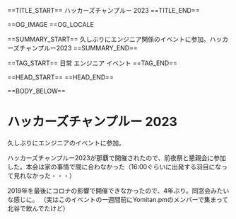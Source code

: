 ==TITLE_START==
ハッカーズチャンプルー 2023
==TITLE_END==

==OG_IMAGE 
==OG_LOCALE 

==SUMMARY_START==
久しぶりにエンジニア関係のイベントに参加。ハッカーズチャンプルー2023
==SUMMARY_END==

==TAG_START==
日常 エンジニア イベント
==TAG_END==

==HEAD_START==
==HEAD_END==

==BODY_BELOW==

# ハッカーズチャンプルー 2023

久しぶりにエンジニアのイベントに参加。

ハッカーズチャンプルー2023が那覇で開催されたので、前夜祭と懇親会に参加した。本会は家の事情で間に合わなかった（16:00ぐらいに出発する羽目になって見れなかった・・・）

2019年を最後にコロナの影響で開催できなかったので、4年ぶり。同窓会みたいな感じに。
（実はこのイベントの一週間前にYomitan.pmのメンバーで集まって北谷で飲んでたけど）

